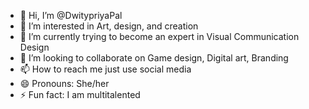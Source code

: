 - 👋 Hi, I’m @DwitypriyaPal
- 👀 I’m interested in Art, design, and creation
- 🌱 I’m currently trying to become an expert in Visual Communication Design
- 💞️ I’m looking to collaborate on Game design, Digital art, Branding
- 📫 How to reach me just use social media
- 😄 Pronouns: She/her
- ⚡ Fun fact: I am multitalented

<!---
Lilith-thedarkhorserises/Lilith-thedarkhorserises is a ✨ special ✨ repository because its `README.md` (this file) appears on your GitHub profile.
You can click the Preview link to take a look at your changes.
--->

